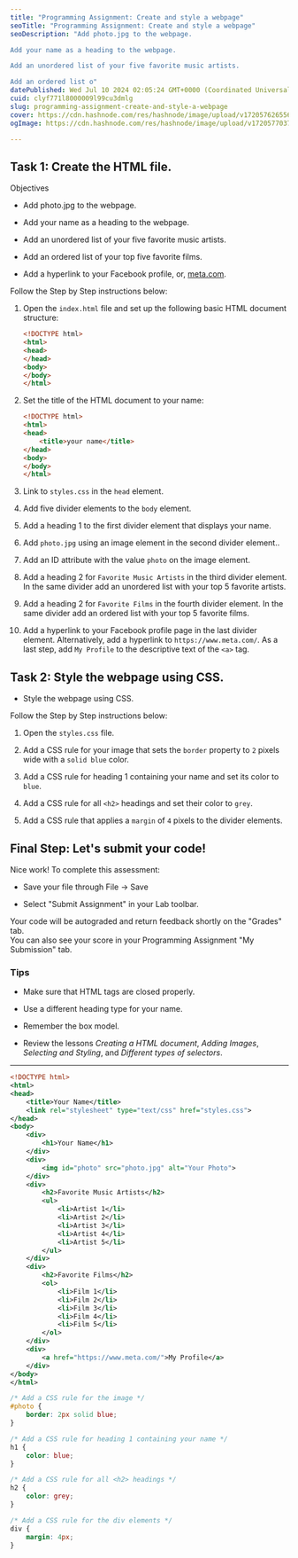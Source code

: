 ```yaml
---
title: "Programming Assignment: Create and style a webpage"
seoTitle: "Programming Assignment: Create and style a webpage"
seoDescription: "Add photo.jpg to the webpage.

Add your name as a heading to the webpage.

Add an unordered list of your five favorite music artists.

Add an ordered list o"
datePublished: Wed Jul 10 2024 02:05:24 GMT+0000 (Coordinated Universal Time)
cuid: clyf771l8000009l99cu3dmlg
slug: programming-assignment-create-and-style-a-webpage
cover: https://cdn.hashnode.com/res/hashnode/image/upload/v1720576265568/f32b5ca4-91c1-4b90-aaac-f008d4a26f13.png
ogImage: https://cdn.hashnode.com/res/hashnode/image/upload/v1720577037274/d7459965-8924-4070-93c1-b1ead595cd17.png

---
```


## Task 1: Create the HTML file.

Objectives

* Add photo.jpg to the webpage.
    
* Add your name as a heading to the webpage.
    
* Add an unordered list of your five favorite music artists.
    
* Add an ordered list of your top five favorite films.
    
* Add a hyperlink to your Facebook profile, or, [meta.com](http://meta.com/).
    

Follow the Step by Step instructions below:

1. Open the `index.html` file and set up the following basic HTML document structure:
    
    ```HTML
    <!DOCTYPE html>
    <html>
    <head>
    </head>
    <body>
    </body>
    </html>
    ```
    
2. Set the title of the HTML document to your name:
    
    ```HTML
    <!DOCTYPE html>
    <html>
    <head>
        <title>your name</title>
    </head>
    <body>
    </body>
    </html>
    ```
    
3. Link to `styles.css` in the `head` element.
    
4. Add five divider elements to the `body` element.
    
5. Add a heading 1 to the first divider element that displays your name.
    
6. Add `photo.jpg` using an image element in the second divider element..
    
7. Add an ID attribute with the value `photo` on the image element.
    
8. Add a heading 2 for `Favorite Music Artists` in the third divider element. In the same divider add an unordered list with your top 5 favorite artists.
    
9. Add a heading 2 for `Favorite Films` in the fourth divider element. In the same divider add an ordered list with your top 5 favorite films.
    
10. Add a hyperlink to your Facebook profile page in the last divider element. Alternatively, add a hyperlink to `https://www.meta.com/`. As a last step, add `My Profile` to the descriptive text of the `<a>` tag.
    

## Task 2: Style the webpage using CSS.

* Style the webpage using CSS.
    

Follow the Step by Step instructions below:

1. Open the `styles.css` file.
    
2. Add a CSS rule for your image that sets the `border` property to `2` pixels wide with a `solid blue` color.
    
3. Add a CSS rule for heading 1 containing your name and set its color to `blue`.
    
4. Add a CSS rule for all `<h2>` headings and set their color to `grey`.
    
5. Add a CSS rule that applies a `margin` of `4` pixels to the divider elements.  
    

## Final Step: Let's submit your code!

Nice work! To complete this assessment:

* Save your file through File -&gt; Save
    
* Select "Submit Assignment" in your Lab toolbar.
    

Your code will be autograded and return feedback shortly on the "Grades" tab.  
You can also see your score in your Programming Assignment "My Submission" tab.

### Tips

* Make sure that HTML tags are closed properly.
    
* Use a different heading type for your name.
    
* Remember the box model.
    
* Review the lessons *Creating a HTML document*, *Adding Images*, *Selecting and Styling*, and *Different types of selectors*.
    

---

```xml
<!DOCTYPE html>
<html>
<head>
    <title>Your Name</title>
    <link rel="stylesheet" type="text/css" href="styles.css">
</head>
<body>
    <div>
        <h1>Your Name</h1>
    </div>
    <div>
        <img id="photo" src="photo.jpg" alt="Your Photo">
    </div>
    <div>
        <h2>Favorite Music Artists</h2>
        <ul>
            <li>Artist 1</li>
            <li>Artist 2</li>
            <li>Artist 3</li>
            <li>Artist 4</li>
            <li>Artist 5</li>
        </ul>
    </div>
    <div>
        <h2>Favorite Films</h2>
        <ol>
            <li>Film 1</li>
            <li>Film 2</li>
            <li>Film 3</li>
            <li>Film 4</li>
            <li>Film 5</li>
        </ol>
    </div>
    <div>
        <a href="https://www.meta.com/">My Profile</a>
    </div>
</body>
</html>
```

```css
/* Add a CSS rule for the image */
#photo {
    border: 2px solid blue;
}

/* Add a CSS rule for heading 1 containing your name */
h1 {
    color: blue;
}

/* Add a CSS rule for all <h2> headings */
h2 {
    color: grey;
}

/* Add a CSS rule for the div elements */
div {
    margin: 4px;
}
```